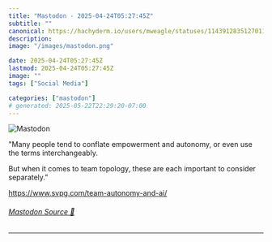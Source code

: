 ```yaml
---
title: "Mastodon - 2025-04-24T05:27:45Z"
subtitle: ""
canonical: https://hachyderm.io/users/mweagle/statuses/114391283512701145
description:
image: "/images/mastodon.png"

date: 2025-04-24T05:27:45Z
lastmod: 2025-04-24T05:27:45Z
image: ""
tags: ["Social Media"]

categories: ["mastodon"]
# generated: 2025-05-22T22:29:20-07:00
---
```

![Mastodon](/images/mastodon.png)

<p>&quot;Many people tend to conflate empowerment and autonomy, or even use the terms interchangeably.</p><p>But when it comes to team topology, these are each important to consider separately.”</p><p><a href="https://www.svpg.com/team-autonomy-and-ai/" target="_blank" rel="nofollow noopener noreferrer" translate="no"><span class="invisible">https://www.</span><span class="">svpg.com/team-autonomy-and-ai/</span><span class="invisible"></span></a></p>


###### [Mastodon Source 🐘](https://hachyderm.io/@mweagle/114391283512701145)

___
